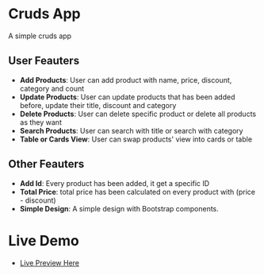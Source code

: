 # Cruds App

A simple cruds app

## User Feauters

- **Add Products**: User can add product with name, price, discount, category and count
- **Update Products**: User can update products that has been added before, update their title, discount and category
- **Delete Products**: User can delete specific product or delete all products as they want
- **Search Products**: User can search with title or search with category
- **Table or Cards View**: User can swap products' view into cards or table

## Other Feauters

- **Add Id**: Every product has been added, it get a specific ID
- **Total Price**: total price has been calculated on every product with (price - discount)
- **Simple Design**: A simple design with Bootstrap components.

# Live Demo

- [Live Preview Here](https://cruds-mo3bassia.vercel.app)
